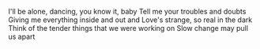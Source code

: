 I'll be alone, dancing, you know it, baby
Tell me your troubles and doubts
Giving me everything inside and out and
Love's strange, so real in the dark
Think of the tender things that we were working on
Slow change may pull us apart